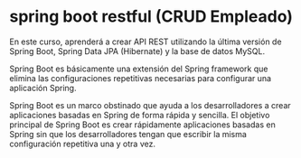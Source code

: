 # spring boot restful (CRUD Empleado)

En este curso, aprenderá a crear API REST utilizando la última versión de Spring Boot, Spring Data JPA (Hibernate) y la base de datos MySQL.



Spring Boot es básicamente una extensión del Spring  framework que elimina las configuraciones repetitivas necesarias para configurar una aplicación Spring.



Spring Boot es un marco obstinado que ayuda a los desarrolladores a crear aplicaciones basadas en Spring de forma rápida y sencilla. El objetivo principal de Spring Boot es crear rápidamente aplicaciones basadas en Spring sin que los desarrolladores tengan que escribir la misma configuración repetitiva una y otra vez.

